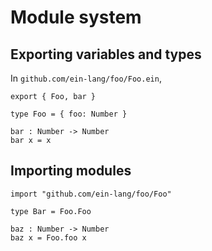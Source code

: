# Module system

## Exporting variables and types

In `github.com/ein-lang/foo/Foo.ein`,

```
export { Foo, bar }

type Foo = { foo: Number }

bar : Number -> Number
bar x = x
```

## Importing modules

```
import "github.com/ein-lang/foo/Foo"

type Bar = Foo.Foo

baz : Number -> Number
baz x = Foo.foo x
```
